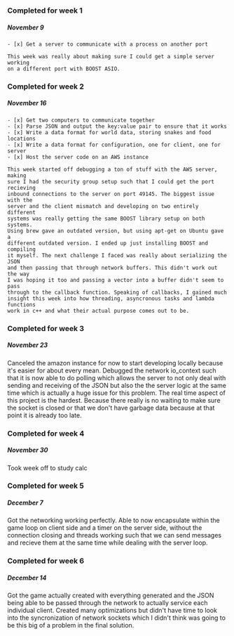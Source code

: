 ### Completed for week 1
##### November 9

    - [x] Get a server to communicate with a process on another port

    This week was really about making sure I could get a simple server working
    on a different port with BOOST ASIO. 

### Completed for week 2
##### November 16

    - [x] Get two computers to communicate together
    - [x] Parse JSON and output the key:value pair to ensure that it works    
    - [x] Write a data format for world data, storing snakes and food locations
    - [x] Write a data format for configuration, one for client, one for server
    - [x] Host the server code on an AWS instance
    
    This week started off debugging a ton of stuff with the AWS server, making
    sure I had the security group setup such that I could get the port recieving
    inbound connections to the server on port 49145. The biggest issue with the
    server and the client mismatch and developing on two entirely different
    systems was really getting the same BOOST library setup on both systems.
    Using brew gave an outdated version, but using apt-get on Ubuntu gave a
    different outdated version. I ended up just installing BOOST and compiling
    it myself. The next challenge I faced was really about serializing the JSON
    and then passing that through network buffers. This didn't work out the way
    I was hoping it too and passing a vector into a buffer didn't seem to pass
    through to the callback function. Speaking of callbacks, I gained much
    insight this week into how threading, asyncronous tasks and lambda functions
    work in c++ and what their actual purpose comes out to be.

### Completed for week 3
##### November 23

Canceled the amazon instance for now to start developing locally because it's
easier for about every mean. Debugged the network io_context such that it is now
able to do polling which allows the server to not only deal with sending and 
receiving of the JSON but also the the server logic at the same time which is
actually a huge issue for this problem. The real time aspect of this project is 
the hardest. Because there really is no waiting to make sure the socket is closed
or that we don't have garbage data because at that point it is already too late.

### Completed for week 4
##### November 30

Took week off to study calc

### Completed for week 5
##### December 7

Got the networking working perfectly. Able to now encapsulate within the game 
loop on client side and a timer on the server side, without the connection 
closing and threads working such that we can send messages and recieve them at 
the same time while dealing with the server loop. 

### Completed for week 6
##### December 14

Got the game actually created with everything generated and the JSON being able 
to be passed through the network to actually service each individual client.
Created many optimizations but didn't have time to look into the syncronization 
of network sockets which I didn't think was going to be this big of a problem in
the final solution. 
